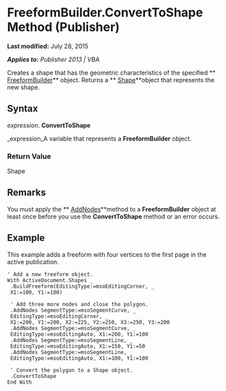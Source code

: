 
# FreeformBuilder.ConvertToShape Method (Publisher)

 **Last modified:** July 28, 2015

 _**Applies to:** Publisher 2013 | VBA_

Creates a shape that has the geometric characteristics of the specified  ** [FreeformBuilder](542df9f7-f636-a98e-01de-11005b5797cc.md)** object. Returns a ** [Shape](666cb7f0-62a8-f419-9838-007ef29506ee.md)**object that represents the new shape.


## Syntax

 _expression_. **ConvertToShape**

 _expression_A variable that represents a  **FreeformBuilder** object.


### Return Value

Shape


## Remarks

You must apply the  ** [AddNodes](29906bde-e6a6-f661-0f3f-085f39653e42.md)**method to a  **FreeformBuilder** object at least once before you use the **ConvertToShape** method or an error occurs.


## Example

This example adds a freeform with four vertices to the first page in the active publication.


```
' Add a new freeform object. 
With ActiveDocument.Shapes _ 
 .BuildFreeform(EditingType:=msoEditingCorner, _ 
 X1:=100, Y1:=100) 
 
 ' Add three more nodes and close the polygon. 
 .AddNodes SegmentType:=msoSegmentCurve, _ 
 EditingType:=msoEditingCorner, _ 
 X1:=200, Y1:=200, X2:=225, Y2:=250, X3:=250, Y3:=200 
 .AddNodes SegmentType:=msoSegmentCurve, _ 
 EditingType:=msoEditingAuto, X1:=200, Y1:=100 
 .AddNodes SegmentType:=msoSegmentLine, _ 
 EditingType:=msoEditingAuto, X1:=150, Y1:=50 
 .AddNodes SegmentType:=msoSegmentLine, _ 
 EditingType:=msoEditingAuto, X1:=100, Y1:=100 
 
 ' Convert the polygon to a Shape object. 
 .ConvertToShape 
End With 

```

